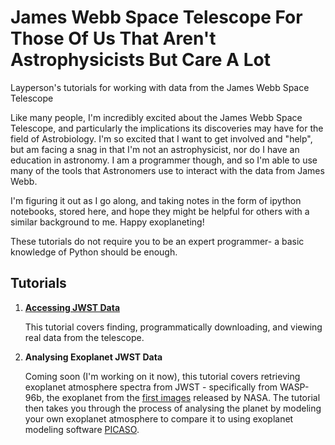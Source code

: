 # James Webb Space Telescope For Those Of Us That Aren't Astrophysicists But Care A Lot
Layperson's tutorials for working with data from the James Webb Space Telescope

Like many people, I'm incredibly excited about the James Webb Space Telescope, and particularly the implications its discoveries may have for the field of Astrobiology. I'm so excited that I want to get involved and "help", but am facing a snag in that I'm not an astrophysicist, nor do I have an education in astronomy. I am a programmer though, and so I'm able to use many of the tools that Astronomers use to interact with the data from James Webb. 

I'm figuring it out as I go along, and taking notes in the form of ipython notebooks, stored here, and hope they might be helpful for others with a similar background to me. Happy exoplaneting!

These tutorials do not require you to be an expert programmer- a basic knowledge of Python should be enough.

## Tutorials

1. [__Accessing JWST Data__](https://github.com/Kappibw/JWST/blob/main/1_accessing_jwst_data.ipynb)

    This tutorial covers finding, programmatically downloading, and viewing real data from the telescope.
  
2. __Analysing Exoplanet JWST Data__

    Coming soon (I'm working on it now), this tutorial covers retrieving exoplanet atmosphere spectra from JWST - specifically from WASP-96b, the exoplanet from the [first images](https://www.nasa.gov/image-feature/goddard/2022/nasa-s-webb-reveals-steamy-atmosphere-of-distant-planet-in-detail) released by NASA. The tutorial then takes you through the process of analysing the planet by modeling your own exoplanet atmosphere to compare it to using exoplanet modeling software [PICASO](https://natashabatalha.github.io/picaso/).
